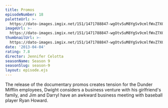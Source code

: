 ```yaml
---
title: Promos
episodeNumber: 18
paletteUrl: >-
  https://dato-images.imgix.net/151/1471788847-wgOtvSuM8YgSv9cmlfWvZ7XGdIp.jpg?auto=enhance&ch=DPR%2CWidth&palette=json
imageUrl: >-
  https://dato-images.imgix.net/151/1471788847-wgOtvSuM8YgSv9cmlfWvZ7XGdIp.jpg?auto=compress%2Cformat&ch=DPR%2CWidth&w=500
thumbnailUrl: >-
  https://dato-images.imgix.net/151/1471788847-wgOtvSuM8YgSv9cmlfWvZ7XGdIp.jpg?auto=enhance&ch=DPR%2CWidth&fit=crop&fm=jpg&h=280&w=500
date: '2013-04-04'
rating: 7.8
director: Jennifer Celotta
seasonName: Season 9
seasonSlug: season-9
layout: episode.ejs
---
```


The release of the documentary promos creates tension for the Dunder Mifflin employees, Dwight considers a business venture with his girlfriend's family, and Jim and Darryl have an awkward business meeting with baseball player Ryan Howard.